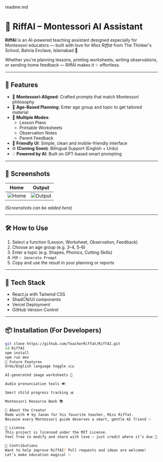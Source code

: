 readme.md
# 🌸 RiffAI – Montessori AI Assistant

**RiffAI** is an AI-powered teaching assistant designed especially for Montessori educators — built with love for *Miss Riffat* from The Thinker's School, Bahria Enclave, Islamabad 💖

Whether you're planning lessons, printing worksheets, writing observations, or sending home feedback — RiffAI makes it ✨ effortless.

---

## 🚀 Features

- 🌱 **Montessori-Aligned**: Crafted prompts that match Montessori philosophy
- 👶 **Age-Based Planning**: Enter age group and topic to get tailored material
- 🧩 **Multiple Modes**:
  - Lesson Plans
  - Printable Worksheets
  - Observation Notes
  - Parent Feedback
- 🎨 **Friendly UI**: Simple, clean and mobile-friendly interface
- 🌐 **(Coming Soon)**: Bilingual Support (English + Urdu)
- 💡 **Powered by AI**: Built on GPT-based smart prompting

---

## 📸 Screenshots

| Home | Output |
|------|--------|
| ![Home](public/screens/home.png) | ![Output](public/screens/output.png) |

*(Screenshots can be added here)*

---

## 🛠️ How to Use

1. Select a function (Lesson, Worksheet, Observation, Feedback)
2. Choose an age group (e.g. 3–4, 5–6)
3. Enter a topic (e.g. Shapes, Phonics, Cutting Skills)
4. Hit `✨ Generate Prompt`
5. Copy and use the result in your planning or reports

---

## 🧠 Tech Stack

- React.js with Tailwind CSS
- ShadCN/UI components
- Vercel Deployment
- GitHub Version Control

---

## 📦 Installation (For Developers)

```bash
git clone https://github.com/TeacherRiffat/RiffAI.git
cd RiffAI
npm install
npm run dev
🧚 Future Features
Urdu/English language toggle 🇵🇰

AI-generated image worksheets 🎨

Audio pronunciation tools 🔊

Smart child progress tracking 📊

Montessori Resource Bank 📚

🙋 About the Creator
Made with 💗 by Janan for his favorite teacher, Miss Riffat.
Because every Montessori guide deserves a smart, gentle AI friend ✨

📜 License
This project is licensed under the MIT License.
Feel free to modify and share with love — just credit where it’s due 🌷

💌 Contributions
Want to help improve RiffAI? Pull requests and ideas are welcome!
Let’s make education magical ✨
